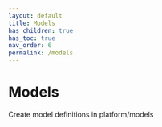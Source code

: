 ```yaml
---
layout: default
title: Models
has_children: true
has_toc: true
nav_order: 6
permalink: /models
---
```


# Models

Create model definitions in platform/models